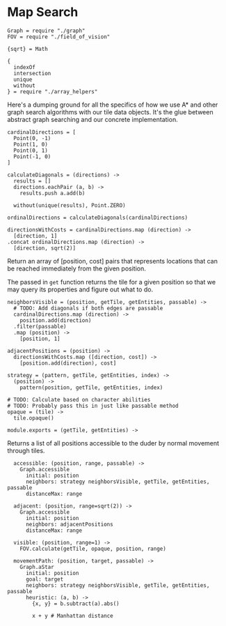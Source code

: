 Map Search
==========

    Graph = require "./graph"
    FOV = require "./field_of_vision"

    {sqrt} = Math

    {
      indexOf
      intersection
      unique
      without
    } = require "./array_helpers"

Here's a dumping ground for all the specifics of how we use A* and other graph
search algorithms with our tile data objects. It's the glue between
abstract graph searching and our concrete implementation.

    cardinalDirections = [
      Point(0, -1)
      Point(1, 0)
      Point(0, 1)
      Point(-1, 0)
    ]

    calculateDiagonals = (directions) ->
      results = []
      directions.eachPair (a, b) ->
        results.push a.add(b)

      without(unique(results), Point.ZERO)

    ordinalDirections = calculateDiagonals(cardinalDirections)

    directionsWithCosts = cardinalDirections.map (direction) ->
      [direction, 1]
    .concat ordinalDirections.map (direction) ->
      [direction, sqrt(2)]

Return an array of [position, cost] pairs that represents locations that can
be reached immediately from the given position.

The passed in `get` function returns the tile for a given position so that we
may query its properties and figure out what to do.

    neighborsVisible = (position, getTile, getEntities, passable) ->
      # TODO: Add diagonals if both edges are passable
      cardinalDirections.map (direction) ->
        position.add(direction)
      .filter(passable)
      .map (position) ->
        [position, 1]

    adjacentPositions = (position) ->
      directionsWithCosts.map ([direction, cost]) ->
        [position.add(direction), cost]

    strategy = (pattern, getTile, getEntities, index) ->
      (position) ->
        pattern(position, getTile, getEntities, index)

    # TODO: Calculate based on character abilities
    # TODO: Probably pass this in just like passable method
    opaque = (tile) ->
      tile.opaque()

    module.exports = (getTile, getEntities) ->

Returns a list of all positions accessible to the duder by normal movement
through tiles.

      accessible: (position, range, passable) ->
        Graph.accessible
          initial: position
          neighbors: strategy neighborsVisible, getTile, getEntities, passable
          distanceMax: range

      adjacent: (position, range=sqrt(2)) ->
        Graph.accessible
          initial: position
          neighbors: adjacentPositions
          distanceMax: range

      visible: (position, range=1) ->
        FOV.calculate(getTile, opaque, position, range)

      movementPath: (position, target, passable) ->
        Graph.aStar
          initial: position
          goal: target
          neighbors: strategy neighborsVisible, getTile, getEntities, passable
          heuristic: (a, b) ->
            {x, y} = b.subtract(a).abs()

            x + y # Manhattan distance
